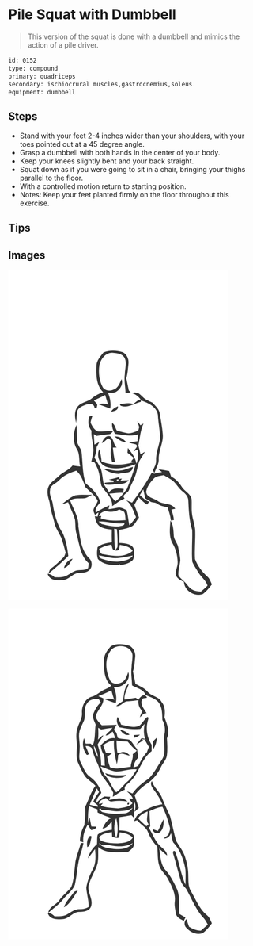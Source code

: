 # Pile Squat with Dumbbell

> This version of the squat is done with a dumbbell and mimics the action of a pile driver.

``` 
id: 0152 
type: compound 
primary: quadriceps 
secondary: ischiocrural muscles,gastrocnemius,soleus 
equipment: dumbbell 
``` 


## Steps


 - Stand with your feet 2-4 inches wider than your shoulders, with your toes pointed out at a 45 degree angle.
 - Grasp a dumbbell with both hands in the center of your body.
 - Keep your knees slightly bent and your back straight.
 - Squat down as if you were going to sit in a chair, bringing your thighs parallel to the floor.
 - With a controlled motion return to starting position.
 - Notes: Keep your feet planted firmly on the floor throughout this exercise.

## Tips



## Images

![](./../svg/0152-relaxation.svg "")

![](./../svg/0152-tension.svg "")


